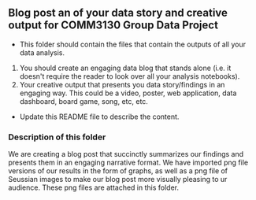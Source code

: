 ## Blog post an of your data story and creative output for COMM3130 Group Data Project

* This folder should contain the files that contain the outputs of all your data analysis. 

1. You should create an engaging data blog that stands alone (i.e. it doesn't require the reader to look over all your analysis notebooks).
2. Your creative output that presents you data story/findings in an engaging way. This could be a video, poster, web application, data dashboard, board game, song, etc, etc.

* Update this README file to describe the content.


### Description of this folder

We are creating a blog post that succinctly summarizes our findings and presents them in an engaging narrative format. We have imported png file versions of our results in the form of graphs, as well as a png file of Seussian images to make our blog post more visually pleasing to ur audience. These png files are attached in this folder. 



